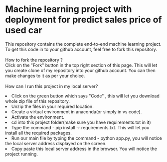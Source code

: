 # Machine learning project with deployment for predict sales price of used car
This repository contains the complete end-to-end machine learning project. <br>
To get this code in to your github account, feel free to fork this repository. <br><br>
How to fork the repository ? <br>
Click on the "Fork" button in the top right section of this page. This will let you create clone of my repository into your github account. You can then make changes to it as per your choice. <br><br>
How can I run this project in my local server?
<li>Click on the green button which says "Code" , this will let you download whole zip file of this repository.</li>
<li>Unzip the files in your required location.</li>
<li>Create a virtual environment in anaconda(or simply in vs code).</li>
<li>Activate the environment.</li>
<li>cd into this project folder(make sure you have requirements.txt in it)</li>
<li>Type the command - pip install -r requirements.txt. This will let you install all the required packages.</li>
<li>Run our main file by typing the command - python app.py, you will notice the local server address displayed on the screen.</li>
<li>Copy paste this local server address in the browser. You will notice the project running.</li><br><br>
